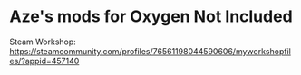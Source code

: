 # Aze's mods for Oxygen Not Included

Steam Workshop: https://steamcommunity.com/profiles/76561198044590606/myworkshopfiles/?appid=457140
